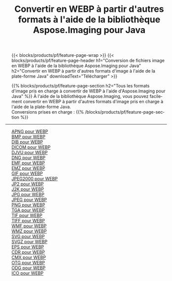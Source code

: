 ﻿---
title: Convertir en WEBP à partir d'autres formats à l'aide de la bibliothèque Aspose.Imaging pour Java 
weight: 3920
url: /fr/java/conversion/to/webp 
lang: fr
langdirlevel: 2
locales: zh-hans,ja,it,ru,de,es,fr,nl,id,lt,pl,pt,vi,tr,ko,zh-hant,ar,hi,th,sv,cs,uk,he
description: En utilisant Aspose.Imaging, vous pouvez convertir en WEBP à partir d'autres formats en utilisant Java
---

{{< blocks/products/pf/feature-page-wrap >}}
{{< blocks/products/pf/feature-page-header h1="Conversion de fichiers image en WEBP à l'aide de la bibliothèque Aspose.Imaging pour Java" h2="Convertir en WEBP à partir d'autres formats d'image à l'aide de la plate-forme Java" downloadText="Télécharger" >}}


{{% blocks/products/pf/feature-page-section  h2="Tous les formats d'image pris en charge à convertir de WEBP à l'aide d'Aspose.Imaging pour Java" %}}
À l'aide de la bibliothèque Aspose.Imaging, vous pouvez facilement convertir en WEBP à partir d'autres formats d'image pris en charge à l'aide de la plate-forme Java.
<br/>
Conversions prises en charge :
{{% /blocks/products/pf/feature-page-section %}}
<div class="container-fluid productfamilypage bg-gray">
    <div class="convertypes bg-gray agp-content section">
        <div class="container">
		<hr style="margin-left:-20px;"/>
		<div class="row other-converters">
		    <div class='col-md-2 other-converter remove-lp remove-rp'><a href="/imaging/fr/java/conversion/apng-to-webp" >APNG pour WEBP</a></div>
<div class='col-md-2 other-converter remove-lp remove-rp'><a href="/imaging/fr/java/conversion/bmp-to-webp" >BMP pour WEBP</a></div>
<div class='col-md-2 other-converter remove-lp remove-rp'><a href="/imaging/fr/java/conversion/dib-to-webp" >DIB pour WEBP</a></div>
<div class='col-md-2 other-converter remove-lp remove-rp'><a href="/imaging/fr/java/conversion/dicom-to-webp" >DICOM pour WEBP</a></div>
<div class='col-md-2 other-converter remove-lp remove-rp'><a href="/imaging/fr/java/conversion/djvu-to-webp" >DJVU pour WEBP</a></div>
<div class='col-md-2 other-converter remove-lp remove-rp'><a href="/imaging/fr/java/conversion/dng-to-webp" >DNG pour WEBP</a></div>
<div class='col-md-2 other-converter remove-lp remove-rp'><a href="/imaging/fr/java/conversion/emf-to-webp" >EMF pour WEBP</a></div>
<div class='col-md-2 other-converter remove-lp remove-rp'><a href="/imaging/fr/java/conversion/emz-to-webp" >EMZ pour WEBP</a></div>
<div class='col-md-2 other-converter remove-lp remove-rp'><a href="/imaging/fr/java/conversion/gif-to-webp" >GIF pour WEBP</a></div>
<div class='col-md-2 other-converter remove-lp remove-rp'><a href="/imaging/fr/java/conversion/jpeg2000-to-webp" >JPEG2000 pour WEBP</a></div>
<div class='col-md-2 other-converter remove-lp remove-rp'><a href="/imaging/fr/java/conversion/jp2-to-webp" >JP2 pour WEBP</a></div>
<div class='col-md-2 other-converter remove-lp remove-rp'><a href="/imaging/fr/java/conversion/j2k-to-webp" >J2K pour WEBP</a></div>
<div class='col-md-2 other-converter remove-lp remove-rp'><a href="/imaging/fr/java/conversion/jpg-to-webp" >JPG pour WEBP</a></div>
<div class='col-md-2 other-converter remove-lp remove-rp'><a href="/imaging/fr/java/conversion/jpeg-to-webp" >JPEG pour WEBP</a></div>
<div class='col-md-2 other-converter remove-lp remove-rp'><a href="/imaging/fr/java/conversion/png-to-webp" >PNG pour WEBP</a></div>
<div class='col-md-2 other-converter remove-lp remove-rp'><a href="/imaging/fr/java/conversion/tga-to-webp" >TGA pour WEBP</a></div>
<div class='col-md-2 other-converter remove-lp remove-rp'><a href="/imaging/fr/java/conversion/tif-to-webp" >TIF pour WEBP</a></div>
<div class='col-md-2 other-converter remove-lp remove-rp'><a href="/imaging/fr/java/conversion/tiff-to-webp" >TIFF pour WEBP</a></div>
<div class='col-md-2 other-converter remove-lp remove-rp'><a href="/imaging/fr/java/conversion/wmf-to-webp" >WMF pour WEBP</a></div>
<div class='col-md-2 other-converter remove-lp remove-rp'><a href="/imaging/fr/java/conversion/wmz-to-webp" >WMZ pour WEBP</a></div>
<div class='col-md-2 other-converter remove-lp remove-rp'><a href="/imaging/fr/java/conversion/svg-to-webp" >SVG pour WEBP</a></div>
<div class='col-md-2 other-converter remove-lp remove-rp'><a href="/imaging/fr/java/conversion/svgz-to-webp" >SVGZ pour WEBP</a></div>
<div class='col-md-2 other-converter remove-lp remove-rp'><a href="/imaging/fr/java/conversion/eps-to-webp" >EPS pour WEBP</a></div>
<div class='col-md-2 other-converter remove-lp remove-rp'><a href="/imaging/fr/java/conversion/cdr-to-webp" >CDR pour WEBP</a></div>
<div class='col-md-2 other-converter remove-lp remove-rp'><a href="/imaging/fr/java/conversion/cmx-to-webp" >CMX pour WEBP</a></div>
<div class='col-md-2 other-converter remove-lp remove-rp'><a href="/imaging/fr/java/conversion/otg-to-webp" >OTG pour WEBP</a></div>
<div class='col-md-2 other-converter remove-lp remove-rp'><a href="/imaging/fr/java/conversion/odg-to-webp" >ODG pour WEBP</a></div>
<div class='col-md-2 other-converter remove-lp remove-rp'><a href="/imaging/fr/java/conversion/ico-to-webp" >ICO pour WEBP</a></div>
                </div>
        </div>
    </div>
</div>
<br/>

